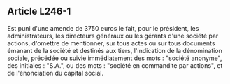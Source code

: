 Article L246-1
----
Est puni d'une amende de 3750 euros le fait, pour le président, les
administrateurs, les directeurs généraux ou les gérants d'une société par
actions, d'omettre de mentionner, sur tous actes ou sur tous documents émanant
de la société et destinés aux tiers, l'indication de la dénomination sociale,
précédée ou suivie immédiatement des mots : "société anonyme", des initiales :
"S.A.", ou des mots : "société en commandite par actions", et de l'énonciation
du capital social.
